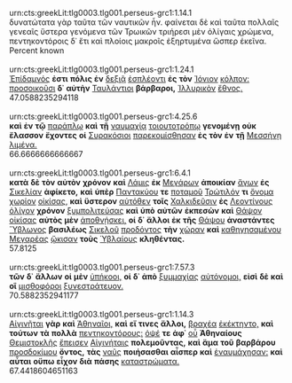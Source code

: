 urn:cts:greekLit:tlg0003.tlg001.perseus-grc1:1.14.1<br>
δυνατώτατα γὰρ ταῦτα τῶν ναυτικῶν ἦν. φαίνεται δὲ καὶ ταῦτα πολλαῖς γενεαῖς ὕστερα γενόμενα τῶν Τρωικῶν τριήρεσι μὲν ὀλίγαις χρώμενα, πεντηκοντόροις δ᾽ ἔτι καὶ πλοίοις μακροῖς ἐξηρτυμένα ὥσπερ ἐκεῖνα.<br>
Percent known<br><br>
urn:cts:greekLit:tlg0003.tlg001.perseus-grc1:1.24.1<br>
[Ἐπίδαμνός](http://www.perseus.tufts.edu/hopper/morph?l=Ἐπίδαμνός&la=greek#lexicon) **ἐστι** **πόλις** **ἐν** [δεξιᾷ](http://www.perseus.tufts.edu/hopper/morph?l=δεξιᾷ&la=greek#lexicon) [ἐσπλέοντι](http://www.perseus.tufts.edu/hopper/morph?l=ἐσπλέοντι&la=greek#lexicon) **ἐς** **τὸν** [Ἰόνιον](http://www.perseus.tufts.edu/hopper/morph?l=Ἰόνιον&la=greek#lexicon) [κόλπον:](http://www.perseus.tufts.edu/hopper/morph?l=κόλπον:&la=greek#lexicon) [προσοικοῦσι](http://www.perseus.tufts.edu/hopper/morph?l=προσοικοῦσι&la=greek#lexicon) **δ᾽** **αὐτὴν** [Ταυλάντιοι](http://www.perseus.tufts.edu/hopper/morph?l=Ταυλάντιοι&la=greek#lexicon) **βάρβαροι,** [Ἰλλυρικὸν](http://www.perseus.tufts.edu/hopper/morph?l=Ἰλλυρικὸν&la=greek#lexicon) [ἔθνος.](http://www.perseus.tufts.edu/hopper/morph?l=ἔθνος.&la=greek#lexicon)<br>
47.0588235294118<br><br>
urn:cts:greekLit:tlg0003.tlg001.perseus-grc1:4.25.6<br>
**καὶ** **ἐν** **τῷ** [παράπλῳ](http://www.perseus.tufts.edu/hopper/morph?l=παράπλῳ&la=greek#lexicon) **καὶ** **τῇ** [ναυμαχίᾳ](http://www.perseus.tufts.edu/hopper/morph?l=ναυμαχίᾳ&la=greek#lexicon) [τοιουτοτρόπῳ](http://www.perseus.tufts.edu/hopper/morph?l=τοιουτοτρόπῳ&la=greek#lexicon) **γενομένῃ** **οὐκ** **ἔλασσον** **ἔχοντες** **οἱ** [Συρακόσιοι](http://www.perseus.tufts.edu/hopper/morph?l=Συρακόσιοι&la=greek#lexicon) [παρεκομίσθησαν](http://www.perseus.tufts.edu/hopper/morph?l=παρεκομίσθησαν&la=greek#lexicon) **ἐς** **τὸν** **ἐν** **τῇ** [Μεσσήνῃ](http://www.perseus.tufts.edu/hopper/morph?l=Μεσσήνῃ&la=greek#lexicon) [λιμένα.](http://www.perseus.tufts.edu/hopper/morph?l=λιμένα.&la=greek#lexicon)<br>
66.6666666666667<br><br>
urn:cts:greekLit:tlg0003.tlg001.perseus-grc1:6.4.1<br>
**κατὰ** **δὲ** **τὸν** **αὐτὸν** **χρόνον** **καὶ** [Λάμις](http://www.perseus.tufts.edu/hopper/morph?l=Λάμις&la=greek#lexicon) **ἐκ** [Μεγάρων](http://www.perseus.tufts.edu/hopper/morph?l=Μεγάρων&la=greek#lexicon) **ἀποικίαν** [ἄγων](http://www.perseus.tufts.edu/hopper/morph?l=ἄγων&la=greek#lexicon) **ἐς** [Σικελίαν](http://www.perseus.tufts.edu/hopper/morph?l=Σικελίαν&la=greek#lexicon) **ἀφίκετο,** **καὶ** **ὑπὲρ** [Παντακύου](http://www.perseus.tufts.edu/hopper/morph?l=Παντακύου&la=greek#lexicon) **τε** [ποταμοῦ](http://www.perseus.tufts.edu/hopper/morph?l=ποταμοῦ&la=greek#lexicon) [Τρώτιλόν](http://www.perseus.tufts.edu/hopper/morph?l=Τρώτιλόν&la=greek#lexicon) **τι** [ὄνομα](http://www.perseus.tufts.edu/hopper/morph?l=ὄνομα&la=greek#lexicon) [χωρίον](http://www.perseus.tufts.edu/hopper/morph?l=χωρίον&la=greek#lexicon) [οἰκίσας,](http://www.perseus.tufts.edu/hopper/morph?l=οἰκίσας,&la=greek#lexicon) **καὶ** **ὕστερον** [αὐτόθεν](http://www.perseus.tufts.edu/hopper/morph?l=αὐτόθεν&la=greek#lexicon) **τοῖς** [Χαλκιδεῦσιν](http://www.perseus.tufts.edu/hopper/morph?l=Χαλκιδεῦσιν&la=greek#lexicon) **ἐς** [Λεοντίνους](http://www.perseus.tufts.edu/hopper/morph?l=Λεοντίνους&la=greek#lexicon) [ὀλίγον](http://www.perseus.tufts.edu/hopper/morph?l=ὀλίγον&la=greek#lexicon) **χρόνον** [ξυμπολιτεύσας](http://www.perseus.tufts.edu/hopper/morph?l=ξυμπολιτεύσας&la=greek#lexicon) **καὶ** **ὑπὸ** **αὐτῶν** **ἐκπεσὼν** **καὶ** [Θάψον](http://www.perseus.tufts.edu/hopper/morph?l=Θάψον&la=greek#lexicon) [οἰκίσας](http://www.perseus.tufts.edu/hopper/morph?l=οἰκίσας&la=greek#lexicon) **αὐτὸς** **μὲν** [ἀποθνῄσκει,](http://www.perseus.tufts.edu/hopper/morph?l=ἀποθνῄσκει,&la=greek#lexicon) **οἱ** **δ᾽** **ἄλλοι** **ἐκ** **τῆς** [Θάψου](http://www.perseus.tufts.edu/hopper/morph?l=Θάψου&la=greek#lexicon) **ἀναστάντες** [Ὕβλωνος](http://www.perseus.tufts.edu/hopper/morph?l=Ὕβλωνος&la=greek#lexicon) **βασιλέως** [Σικελοῦ](http://www.perseus.tufts.edu/hopper/morph?l=Σικελοῦ&la=greek#lexicon) [προδόντος](http://www.perseus.tufts.edu/hopper/morph?l=προδόντος&la=greek#lexicon) **τὴν** [χώραν](http://www.perseus.tufts.edu/hopper/morph?l=χώραν&la=greek#lexicon) **καὶ** [καθηγησαμένου](http://www.perseus.tufts.edu/hopper/morph?l=καθηγησαμένου&la=greek#lexicon) [Μεγαρέας](http://www.perseus.tufts.edu/hopper/morph?l=Μεγαρέας&la=greek#lexicon) [ᾤκισαν](http://www.perseus.tufts.edu/hopper/morph?l=ᾤκισαν&la=greek#lexicon) **τοὺς** [Ὑβλαίους](http://www.perseus.tufts.edu/hopper/morph?l=Ὑβλαίους&la=greek#lexicon) **κληθέντας.**<br>
57.8125<br><br>
urn:cts:greekLit:tlg0003.tlg001.perseus-grc1:7.57.3<br>
**τῶν** **δ᾽** **ἄλλων** **οἱ** **μὲν** [ὑπήκοοι,](http://www.perseus.tufts.edu/hopper/morph?l=ὑπήκοοι,&la=greek#lexicon) **οἱ** **δ᾽** **ἀπὸ** [ξυμμαχίας](http://www.perseus.tufts.edu/hopper/morph?l=ξυμμαχίας&la=greek#lexicon) [αὐτόνομοι,](http://www.perseus.tufts.edu/hopper/morph?l=αὐτόνομοι,&la=greek#lexicon) **εἰσὶ** **δὲ** **καὶ** **οἳ** [μισθοφόροι](http://www.perseus.tufts.edu/hopper/morph?l=μισθοφόροι&la=greek#lexicon) [ξυνεστράτευον.](http://www.perseus.tufts.edu/hopper/morph?l=ξυνεστράτευον.&la=greek#lexicon)<br>
70.5882352941177<br><br>
urn:cts:greekLit:tlg0003.tlg001.perseus-grc1:1.14.3<br>
[Αἰγινῆται](http://www.perseus.tufts.edu/hopper/morph?l=Αἰγινῆται&la=greek#lexicon) **γὰρ** **καὶ** [Ἀθηναῖοι,](http://www.perseus.tufts.edu/hopper/morph?l=Ἀθηναῖοι,&la=greek#lexicon) **καὶ** **εἴ** **τινες** **ἄλλοι,** [βραχέα](http://www.perseus.tufts.edu/hopper/morph?l=βραχέα&la=greek#lexicon) [ἐκέκτηντο,](http://www.perseus.tufts.edu/hopper/morph?l=ἐκέκτηντο,&la=greek#lexicon) **καὶ** **τούτων** **τὰ** **πολλὰ** [πεντηκοντόρους:](http://www.perseus.tufts.edu/hopper/morph?l=πεντηκοντόρους:&la=greek#lexicon) [ὀψέ](http://www.perseus.tufts.edu/hopper/morph?l=ὀψέ&la=greek#lexicon) **τε** **ἀφ᾽** [οὗ](http://www.perseus.tufts.edu/hopper/morph?l=οὗ&la=greek#lexicon) **Ἀθηναίους** [Θεμιστοκλῆς](http://www.perseus.tufts.edu/hopper/morph?l=Θεμιστοκλῆς&la=greek#lexicon) [ἔπεισεν](http://www.perseus.tufts.edu/hopper/morph?l=ἔπεισεν&la=greek#lexicon) [Αἰγινήταις](http://www.perseus.tufts.edu/hopper/morph?l=Αἰγινήταις&la=greek#lexicon) **πολεμοῦντας,** **καὶ** **ἅμα** **τοῦ** **βαρβάρου** [προσδοκίμου](http://www.perseus.tufts.edu/hopper/morph?l=προσδοκίμου&la=greek#lexicon) **ὄντος,** **τὰς** [ναῦς](http://www.perseus.tufts.edu/hopper/morph?l=ναῦς&la=greek#lexicon) **ποιήσασθαι** **αἷσπερ** **καὶ** [ἐναυμάχησαν:](http://www.perseus.tufts.edu/hopper/morph?l=ἐναυμάχησαν:&la=greek#lexicon) **καὶ** **αὗται** **οὔπω** **εἶχον** **διὰ** **πάσης** [καταστρώματα.](http://www.perseus.tufts.edu/hopper/morph?l=καταστρώματα.&la=greek#lexicon)<br>
67.4418604651163<br><br>
